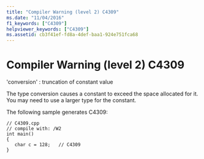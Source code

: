 ```yaml
---
title: "Compiler Warning (level 2) C4309"
ms.date: "11/04/2016"
f1_keywords: ["C4309"]
helpviewer_keywords: ["C4309"]
ms.assetid: cb3f41ef-fd8a-4def-baa1-924e751fca68
---
```

# Compiler Warning (level 2) C4309

'conversion' : truncation of constant value

The type conversion causes a constant to exceed the space allocated for it. You may need to use a larger type for the constant.

The following sample generates C4309:

```
// C4309.cpp
// compile with: /W2
int main()
{
   char c = 128;   // C4309
}
```